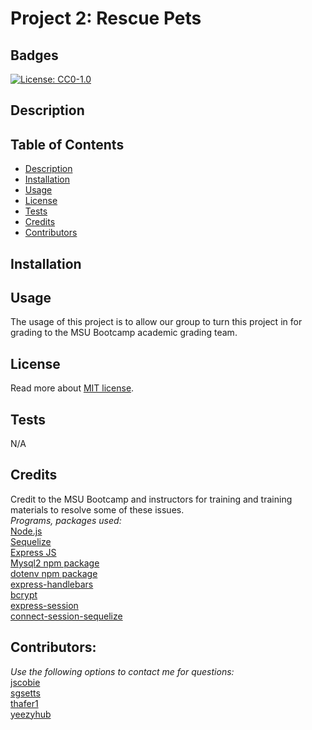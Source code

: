 # Project 2: Rescue Pets

## Badges

[![License: CC0-1.0](https://img.shields.io/badge/license-MIT-blue.svg)](https://opensource.org/licenses/MIT)

## Description

## Table of Contents

- [Description](#description)
- [Installation](#installation)
- [Usage](#usage)
- [License](#license)
- [Tests](#tests)
- [Credits](#credits)
- [Contributors](#contributors)

## Installation

## Usage

The usage of this project is to allow our group to turn this project in for grading to the MSU Bootcamp academic grading team.

## License

Read more about [MIT license](https://opensource.org/licenses/MIT).

## Tests

N/A

## Credits

Credit to the MSU Bootcamp and instructors for training and training materials to resolve some of these issues.<br>
_Programs, packages used:_<br>
[Node.js](https://nodejs.org/en/)<br>
[Sequelize](https://sequelize.org/)<br>
[Express JS](https://expressjs.com/)<br>
[Mysql2 npm package](https://www.npmjs.com/package/mysql2)<br>
[dotenv npm package](https://www.npmjs.com/package/dotenv)<br>
[express-handlebars](https://www.npmjs.com/package/express-handlebars)<br>
[bcrypt](https://www.npmjs.com/package/bcrypt)<br>
[express-session](https://www.npmjs.com/package/express-session)<br>
[connect-session-sequelize](https://www.npmjs.com/package/connect-session-sequelize)

## Contributors:

_Use the following options to contact me for questions:_<br>
[jscobie](https://github.com/jscobie)<br>
[sgsetts](https://github.com/sgsetts)<br>
[thafer1](https://github.com/thafer1)<br>
[yeezyhub](https://github.com/yeezyhub)
